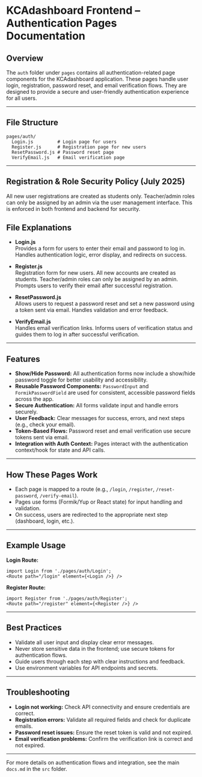 
# KCAdashboard Frontend – Authentication Pages Documentation

## Overview

The `auth` folder under `pages` contains all authentication-related page components for the KCAdashboard application. These pages handle user login, registration, password reset, and email verification flows. They are designed to provide a secure and user-friendly authentication experience for all users.

---

## File Structure

```
pages/auth/
  Login.js         # Login page for users
  Register.js      # Registration page for new users
  ResetPassword.js # Password reset page
  VerifyEmail.js   # Email verification page
```

---


## Registration & Role Security Policy (July 2025)
All new user registrations are created as students only. Teacher/admin roles can only be assigned by an admin via the user management interface. This is enforced in both frontend and backend for security.

## File Explanations

- **Login.js**  
  Provides a form for users to enter their email and password to log in. Handles authentication logic, error display, and redirects on success.

- **Register.js**  
  Registration form for new users. All new accounts are created as students. Teacher/admin roles can only be assigned by an admin. Prompts users to verify their email after successful registration.

- **ResetPassword.js**  
  Allows users to request a password reset and set a new password using a token sent via email. Handles validation and error feedback.

- **VerifyEmail.js**  
  Handles email verification links. Informs users of verification status and guides them to log in after successful verification.

---

## Features

- **Show/Hide Password:** All authentication forms now include a show/hide password toggle for better usability and accessibility.
- **Reusable Password Components:** `PasswordInput` and `FormikPasswordField` are used for consistent, accessible password fields across the app.
- **Secure Authentication:** All forms validate input and handle errors securely.
- **User Feedback:** Clear messages for success, errors, and next steps (e.g., check your email).
- **Token-Based Flows:** Password reset and email verification use secure tokens sent via email.
- **Integration with Auth Context:** Pages interact with the authentication context/hook for state and API calls.

---

## How These Pages Work

- Each page is mapped to a route (e.g., `/login`, `/register`, `/reset-password`, `/verify-email`).
- Pages use forms (Formik/Yup or React state) for input handling and validation.
- On success, users are redirected to the appropriate next step (dashboard, login, etc.).

---

## Example Usage

**Login Route:**
```
import Login from './pages/auth/Login';
<Route path="/login" element={<Login />} />
```

**Register Route:**
```
import Register from './pages/auth/Register';
<Route path="/register" element={<Register />} />
```

---

## Best Practices

- Validate all user input and display clear error messages.
- Never store sensitive data in the frontend; use secure tokens for authentication flows.
- Guide users through each step with clear instructions and feedback.
- Use environment variables for API endpoints and secrets.

---

## Troubleshooting

- **Login not working:** Check API connectivity and ensure credentials are correct.
- **Registration errors:** Validate all required fields and check for duplicate emails.
- **Password reset issues:** Ensure the reset token is valid and not expired.
- **Email verification problems:** Confirm the verification link is correct and not expired.

---

For more details on authentication flows and integration, see the main `docs.md` in the `src` folder.
